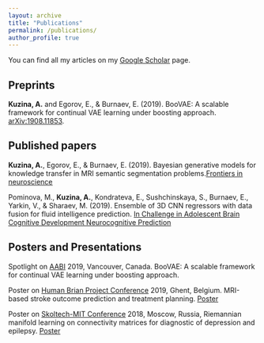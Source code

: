 ```yaml
---
layout: archive
title: "Publications"
permalink: /publications/
author_profile: true
---
```


You can find all my articles on my  <u><a href="https://scholar.google.com/citations?user=IMoc7ioAAAAJ&hl=en"> Google Scholar</a></u> page.


## Preprints

**Kuzina, A.** and Egorov, E., & Burnaev, E. (2019). BooVAE: A scalable framework for continual VAE learning under boosting approach. [arXiv:1908.11853](https://arxiv.org/abs/1908.11853).



## Published papers

**Kuzina, A.**, Egorov, E., & Burnaev, E. (2019). Bayesian generative models for knowledge transfer in MRI semantic segmentation problems.<u><a href="https://www.frontiersin.org/articles/10.3389/fnins.2019.00844/full">Frontiers in neuroscience</a></u>



Pominova, M., **Kuzina, A.**, Kondrateva, E., Sushchinskaya, S., Burnaev, E., Yarkin, V., & Sharaev, M. (2019). Ensemble of 3D CNN regressors with data fusion for fluid intelligence prediction. <a href="https://link.springer.com/chapter/10.1007/978-3-030-31901-4_19">In Challenge in Adolescent Brain Cognitive Development Neurocognitive Prediction</a>


## Posters and Presentations

Spotlight on [AABI](http://approximateinference.org/) 2019, Vancouver, Canada. BooVAE: A scalable framework for continual VAE learning under boosting approach. 

Poster on [Human Brian Project Conference](https://education.humanbrainproject.eu/web/3rd-hbp-student-conference) 2019, Ghent, Belgium. MRI-based stroke outcome prediction and treatment planning. [Poster](https://akuzina.github.io/files/HBP_Poster.pdf)

Poster on [Skoltech-MIT Conference](https://www.skoltech.ru/en/2018/10/mit-skoltech-conference-collaborative-solutions-for-next-generation-education-science-and-technology-2/) 2018, Moscow, Russia, Riemannian manifold learning on connectivity matrices for diagnostic of depression and epilepsy. [Poster](https://akuzina.github.io/files/Sk_MIT_Poster.pdf)

